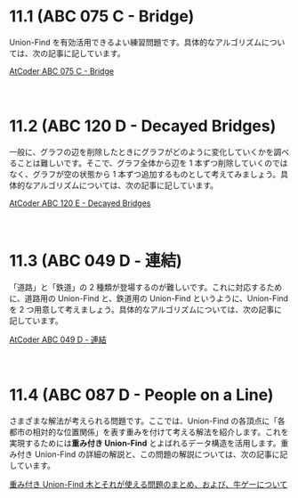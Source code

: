 # 11.1 (ABC 075 C - Bridge)

Union-Find を有効活用できるよい練習問題です。具体的なアルゴリズムについては、次の記事に記しています。

[AtCoder ABC 075 C - Bridge](https://drken1215.hatenablog.com/entry/2021/07/27/165300)

　

# 11.2 (ABC 120 D - Decayed Bridges)

一般に、グラフの辺を削除したときにグラフがどのように変化していくかを調べることは難しいです。そこで、グラフ全体から辺を 1 本ずつ削除していくのではなく、グラフが空の状態から 1 本ずつ追加するものとして考えてみましょう。具体的なアルゴリズムについては、次の記事に記しています。

[AtCoder ABC 120 E - Decayed Bridges](https://drken1215.hatenablog.com/entry/2019/03/03/224600)

　

# 11.3 (ABC 049 D - 連結)

「道路」と「鉄道」の 2 種類が登場するのが難しいです。これに対応するために、道路用の Union-Find と、鉄道用の Union-Find というように、Union-Find を 2 つ用意して考えましょう。具体的なアルゴリズムについては、次の記事に記しています。

[AtCoder ABC 049 D - 連結](https://drken1215.hatenablog.com/entry/2021/07/28/014400)

　

# 11.4 (ABC 087 D - People on a Line)

さまざまな解法が考えられる問題です。ここでは、Union-Find の各頂点に「各都市の相対的な位置関係」を表す重みを付けて考える解法を紹介します。これを実現するためには**重み付き Union-Find** とよばれるデータ構造を活用します。重み付き Union-Find の詳細の解説と、この問題の解説については、次の記事に記しています。

[重み付き Union-Find 木とそれが使える問題のまとめ、および、牛ゲーについて](https://qiita.com/drken/items/cce6fc5c579051e64fab)

　




